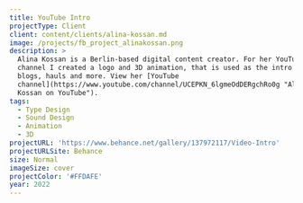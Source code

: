 ```yaml
---
title: YouTube Intro
projectType: Client
client: content/clients/alina-kossan.md
image: /projects/fb_project_alinakossan.png
description: >
  Alina Kossan is a Berlin-based digital content creator. For her YouTube
  channel I created a logo and 3D animation, that is used as the intro for
  blogs, hauls and more. View her [YouTube
  channel](https://www.youtube.com/channel/UCEPKN_6lgmeOdDERgchRo0g "Alina
  Kossan on YouTube").
tags:
  - Type Design
  - Sound Design
  - Animation
  - 3D
projectURL: 'https://www.behance.net/gallery/137972117/Video-Intro'
projectURLSite: Behance
size: Normal
imageSize: cover
projectColor: '#FFDAFE'
year: 2022
---
```


